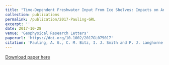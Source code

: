 ```yaml
---
title: "Time‐Dependent Freshwater Input From Ice Shelves: Impacts on Antarctic Sea Ice and the Southern Ocean in an Earth System Model"
collection: publications
permalink: /publication/2017-Pauling-GRL
excerpt: ''
date: 2017-10-28
venue: 'Geophysical Research Letters'
paperurl: 'https://doi.org/10.1002/2017GL075017'
citation: 'Pauling, A. G., C. M. Bitz, I. J. Smith and P. J. Langhorne (2016). &quot;Time‐Dependent Freshwater Input From Ice Shelves: Impacts on Antarctic Sea Ice and the Southern Ocean in an Earth System Model&quot; <i>Geophysical Research Letters</i>. 44(20): 10454-10461'
---
```


[Download paper here](https://doi.org/10.1002/2017GL075017)
